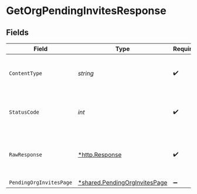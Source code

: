 # GetOrgPendingInvitesResponse


## Fields

| Field                                                                         | Type                                                                          | Required                                                                      | Description                                                                   |
| ----------------------------------------------------------------------------- | ----------------------------------------------------------------------------- | ----------------------------------------------------------------------------- | ----------------------------------------------------------------------------- |
| `ContentType`                                                                 | *string*                                                                      | :heavy_check_mark:                                                            | HTTP response content type for this operation                                 |
| `StatusCode`                                                                  | *int*                                                                         | :heavy_check_mark:                                                            | HTTP response status code for this operation                                  |
| `RawResponse`                                                                 | [*http.Response](https://pkg.go.dev/net/http#Response)                        | :heavy_check_mark:                                                            | Raw HTTP response; suitable for custom response parsing                       |
| `PendingOrgInvitesPage`                                                       | [*shared.PendingOrgInvitesPage](../../models/shared/pendingorginvitespage.md) | :heavy_minus_sign:                                                            | Ok                                                                            |
